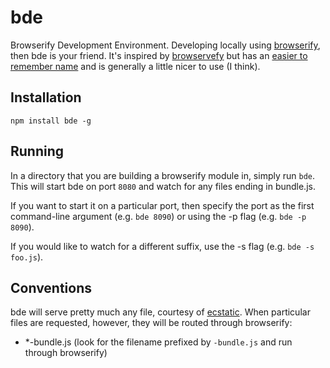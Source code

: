 # bde

Browserify Development Environment.  Developing locally using [browserify](https://github.com/substack/node-substack), then bde is your friend.  It's inspired by [browservefy](https://github.com/chrisdickinson/browservefy) but has an [easier to remember name](https://github.com/chrisdickinson/browservefy/issues/14) and is generally a little nicer to use (I think).

## Installation

```
npm install bde -g
```

## Running

In a directory that you are building a browserify module in, simply run `bde`.  This will start bde on port `8080` and watch for any files ending in bundle.js.

If you want to start it on a particular port, then specify the port as the first command-line argument (e.g. `bde 8090`) or using the -p flag (e.g. `bde -p 8090`).

If you would like to watch for a different suffix, use the -s flag (e.g. `bde -s foo.js`).

## Conventions

bde will serve pretty much any file, courtesy of [ecstatic](https://github.com/jesusabdullah/node-ecstatic). When particular files are requested, however, they will be routed through browserify:

- *-bundle.js (look for the filename prefixed by `-bundle.js` and run through browserify)